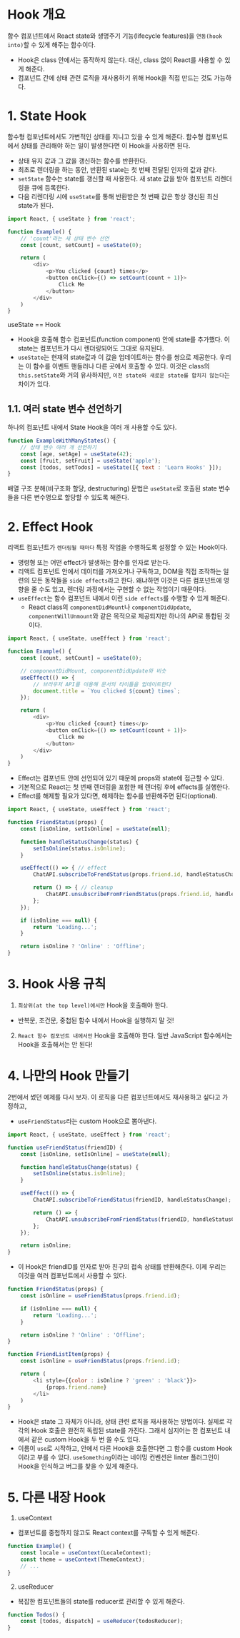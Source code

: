 # Hook 개요
함수 컴포넌트에서 React state와 생명주기 기능(lifecycle features)을 `연동(hook into)`할 수 있게 해주는 함수이다.
- Hook은 class 안에서는 동작하지 않는다. 대신, class 없이 React를 사용할 수 있게 해준다.
- 컴포넌트 간에 상태 관련 로직을 재사용하기 위해 Hook을 직접 만드는 것도 가능하다.
# 1. State Hook
함수형 컴포넌트에서도 가변적인 상태를 지니고 있을 수 있게 해준다. 함수형 컴포넌트에서 상태를 관리해야 하는 일이 발생한다면 이 Hook을 사용하면 된다.
- 상태 유지 값과 그 값을 갱신하는 함수를 반환한다.
- 최초로 렌더링을 하는 동안, 반환된 state는 첫 번째 전달된 인자의 값과 같다.
- `setState` 함수는 state를 갱신할 때 사용한다. 새 state 값을 받아 컴포넌트 리렌더링을 큐에 등록한다.
- 다음 리렌더링 시에 `useState`를 통해 반환받은 첫 번째 값은 항상 갱신된 최신 state가 된다.
```js
import React, { useState } from 'react';

function Example() {
	// 'count'라는 새 상태 변수 선언
	const [count, setCount] = useState(0);

	return (
		<div>
			<p>You clicked {count} times</p>
			<button onClick={() => setCount(count + 1)}>
				Click Me
			</button>
		</div>
	)
}
```
useState == Hook
- Hook을 호출해 함수 컴포넌트(function component) 안에 state를 추가했다. 이 state는 컴포넌트가 다시 렌더링되어도 그대로 유지된다.
- `useState`는 현재의 state값과 이 값을 업데이트하는 함수를 쌍으로 제공한다. 우리는 이 함수를 이벤트 핸들러나 다른 곳에서 호출할 수 있다. 이것은 class의 `this.setState`와 거의 유사하지만, `이전 state와 새로운 state를 합치지 않는다`는 차이가 있다.
## 1.1. 여러 state 변수 선언하기
하나의 컴포넌트 내에서 State Hook을 여러 개 사용할 수도 있다.
```js
function ExampleWithManyStates() {
	// 상태 변수 여러 개 선언하기
	const [age, setAge] = useState(42);
	const [fruit, setFruit] = useState('apple');
	const [todos, setTodos] = useState([{ text : 'Learn Hooks' }]);
}
```
배열 구조 분해(비구조화 할당, destructuring) 문법은 `useState`로 호출된 state 변수들을 다른 변수명으로 할당할 수 있도록 해준다.
# 2. Effect Hook
리액트 컴포넌트가 `렌더링될 때마다` 특정 작업을 수행하도록 설정할 수 있는 Hook이다.
- 명령형 또는 어떤 effect가 발생하는 함수를 인자로 받는다.
- 리액트 컴포넌트 안에서 데이터를 가져오거나 구독하고, DOM을 직접 조작하는 일련의 모든 동작들을 `side effects`라고 한다. 왜냐하면 이것은 다른 컴포넌트에 영향을 줄 수도 있고, 렌더링 과정에서는 구현할 수 없는 작업이기 때문이다.
- `useEffect`는 함수 컴포넌트 내에서 이런 `side effects`를 수행할 수 있게 해준다.
	-	React class의 `componentDidMount`나 `componentDidUpdate`, `componentWillUnmount`와 같은 목적으로 제공되지만 하나의 API로 통합된 것이다.
```js
import React, { useState, useEffect } from 'react';

function Example() {
	const [count, setCount] = useState(0);

	// componentDidMount, componentDidUpdate와 비슷
	useEffect(() => {
		// 브라우저 API를 이용해 문서의 타이틀을 업데이트한다
		document.title = `You clicked ${count} times`;
	});

	return (
		<div>
			<p>You clicked {count} times</p>
			<button onClick={() => setCount(count + 1)}>
				Click me
			</button>
		</div>
	)
}
```
- Effect는 컴포넌트 안에 선언되어 있기 때문에 props와 state에 접근할 수 있다.
- 기본적으로 React는 첫 번째 렌더링을 포함한 매 렌더링 후에 effects를 실행한다.
- Effect를 해제할 필요가 있다면, 해제하는 함수를 반환해주면 된다(optional).
```js
import React, { useState, useEffect } from 'react';

function FriendStatus(props) {
	const [isOnline, setIsOnline] = useState(null);

	function handleStatusChange(status) {
		setIsOnline(status.isOnline);
	}

	useEffect(() => { // effect
		ChatAPI.subscribeToFrendStatus(props.friend.id, handleStatusChange);

		return () => { // cleanup
			ChatAPI.unsubscribeFromFriendStatus(props.friend.id, handleStatusChange);
		};
	});

	if (isOnline === null) {
		return 'Loading...';
	}

	return isOnline ? 'Online' : 'Offline';
}
```
# 3. Hook 사용 규칙
1. `최상위(at the top level)에서만` Hook을 호출해야 한다.
- 반복문, 조건문, 중첩된 함수 내에서 Hook을 실행하지 말 것!
2. `React 함수 컴포넌트 내에서만` Hook을 호출해야 한다. 일반 JavaScript 함수에서는 Hook을 호출해서는 안 된다!

# 4. 나만의 Hook 만들기
2번에서 썼던 예제를 다시 보자. 이 로직을 다른 컴포넌트에서도 재사용하고 싶다고 가정하고,
- `useFriendStatus`라는 custom Hook으로 뽑아낸다.
```js
import React, { useState, useEffect } from 'react';

function useFriendStatus(friendID) {
	const [isOnline, setIsOnline] = useState(null);

	function handleStatusChange(status) {
		setIsOnline(status.isOnline);
	}

	useEffect(() => {
		ChatAPI.subscribeToFriendStatus(friendID, handleStatusChange);

		return () => {
			ChatAPI.unsubscribeFromFriendStatus(friendID, handleStatusChange);
		};
	});

	return isOnline;
}
```
- 이 Hook은 friendID를 인자로 받아 친구의 접속 상태를 반환해준다. 이제 우리는 이것을 여러 컴포넌트에서 사용할 수 있다.
```js
function FriendStatus(props) {
	const isOnline = useFriendStatus(props.friend.id);

	if (isOnline === null) {
		return 'Loading...';
	}

	return isOnline ? 'Online' : 'Offline';
}

function FriendListItem(props) {
	const isOnline = useFriendStatus(props.friend.id);

	return (
		<li	style={{color : isOnline ? 'green' : 'black'}}>
			{props.friend.name}
		</li>
	)
}
```
- Hook은 state 그 자체가 아니라, 상태 관련 로직을 재사용하는 방법이다. 실제로 각각의 Hook 호출은 완전히 독립된 state를 가진다. 그래서 심지어는 한 컴포넌트 내에서 같은 custom Hook을 두 번 쓸 수도 있다.
- 이름이 `use`로 시작하고, 안에서 다른 Hook을 호출한다면 그 함수를 custom Hook이라고 부를 수 있다. `useSomething`이라는 네이밍 컨벤션은 linter 플러그인이 Hook을 인식하고 버그를 찾을 수 있게 해준다.
# 5. 다른 내장 Hook
1. useContext
- 컴포넌트를 중첩하지 않고도 React context를 구독할 수 있게 해준다.
```js
function Example() {
	const locale = useContext(LocaleContext);
	const theme = useContext(ThemeContext);
	// ...
}
```
2. useReducer
- 복잡한 컴포넌트들의 state를 reducer로 관리할 수 있게 해준다.
```js
function Todos() {
	const [todos, dispatch] = useReducer(todosReducer);
}
```